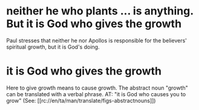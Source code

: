 # neither he who plants ... is anything. But it is God who gives the growth

Paul stresses that neither he nor Apollos is responsible for the believers' spiritual growth, but it is God's doing.

# it is God who gives the growth

Here to give growth means to cause growth. The abstract noun "growth" can be translated with a verbal phrase. AT: "it is God who causes you to grow" (See: [[rc://en/ta/man/translate/figs-abstractnouns]])


